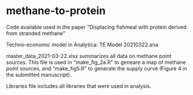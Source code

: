 # methane-to-protein
Code available used in the paper "Displacing fishmeal with protein derived from stranded methane" 

Techno-economic model in Analytica: TE Model 20210322.ana 

master_data_2021-03-22.xlsx summarizes all data on methane point sources. This file is used in "make_fig_2a.R" to geneare a map of methane point sources, and "make_fig5.R" to generate the supply curve (Figure 4 in the submitted manuscript). 

Libraries file includes all libraries that were used in analysis. 
